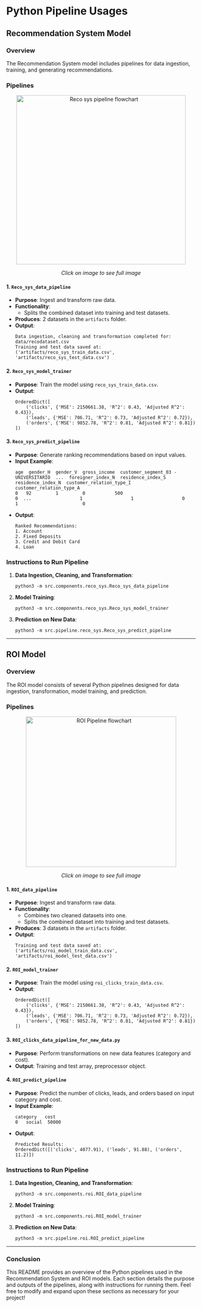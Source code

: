 # Python Pipeline Usages

## Recommendation System Model

### Overview
The Recommendation System model includes pipelines for data ingestion, training, and generating recommendations.

### Pipelines

<div align="center">
    <a href="image/Reco system pipeline flowchart.jpg">
        <img src="image/Reco system pipeline flowchart.jpg" alt="Reco sys pipeline flowchart" width="450"/>
    </a>
    <p><em>Click on image to see full image</em></p>
</div>


#### 1. `Reco_sys_data_pipeline`
- **Purpose**: Ingest and transform raw data.
- **Functionality**:
  - Splits the combined dataset into training and test datasets.
- **Produces**: 2 datasets in the `artifacts` folder.
- **Output**:
    ```
    Data ingestion, cleaning and transformation completed for: data/recodataset.csv
    Training and test data saved at: ('artifacts/reco_sys_train_data.csv', 'artifacts/reco_sys_test_data.csv')
    ```

#### 2. `Reco_sys_model_trainer`
- **Purpose**: Train the model using `reco_sys_train_data.csv`.
- **Output**:
    ```
    OrderedDict([
        ('clicks', {'MSE': 2150661.38, 'R^2': 0.43, 'Adjusted R^2': 0.43}),
        ('leads', {'MSE': 706.71, 'R^2': 0.73, 'Adjusted R^2': 0.72}),
        ('orders', {'MSE': 9852.78, 'R^2': 0.81, 'Adjusted R^2': 0.81})
    ])
    ```

#### 3. `Reco_sys_predict_pipeline`
- **Purpose**: Generate ranking recommendations based on input values.
- **Input Example**:
    ```
    age  gender_H  gender_V  gross_income  customer_segment_03 - UNIVERSITARIO  ...  foreigner_index_N  residence_index_S  residence_index_N  customer_relation_type_I customer_relation_type_A
    0   92         1         0           500                                    0  ...                  1                  1                  0                         1                        0
    ```
- **Output**:
    ```
    Ranked Recommendations:
    1. Account
    2. Fixed Deposits
    3. Credit and Debit Card
    4. Loan
    ```

### Instructions to Run Pipeline
1. **Data Ingestion, Cleaning, and Transformation**:
    ```
    python3 -m src.components.reco_sys.Reco_sys_data_pipeline
    ```
2. **Model Training**:
    ```
    python3 -m src.components.reco_sys.Reco_sys_model_trainer
    ```
3. **Prediction on New Data**:
    ```
    python3 -m src.pipeline.reco_sys.Reco_sys_predict_pipeline
    ```

---

## ROI Model

### Overview
The ROI model consists of several Python pipelines designed for data ingestion, transformation, model training, and prediction.

### Pipelines

<div align="center">
    <a href="image/ROI pipeline flowchart.jpg">
        <img src="image/ROI pipeline flowchart.jpg" alt="ROI Pipeline flowchart" width="400"/>
    </a>
    <p><em>Click on image to see full image</em></p>
</div>


#### 1. `ROI_data_pipeline`
- **Purpose**: Ingest and transform raw data.
- **Functionality**:
  - Combines two cleaned datasets into one.
  - Splits the combined dataset into training and test datasets.
- **Produces**: 3 datasets in the `artifacts` folder.
- **Output**:
    ```
    Training and test data saved at: ('artifacts/roi_model_train_data.csv', 'artifacts/roi_model_test_data.csv')
    ```

#### 2. `ROI_model_trainer`
- **Purpose**: Train the model using `roi_clicks_train_data.csv`.
- **Output**:
    ```
    OrderedDict([
        ('clicks', {'MSE': 2150661.38, 'R^2': 0.43, 'Adjusted R^2': 0.43}),
        ('leads', {'MSE': 706.71, 'R^2': 0.73, 'Adjusted R^2': 0.72}),
        ('orders', {'MSE': 9852.78, 'R^2': 0.81, 'Adjusted R^2': 0.81})
    ])
    ```

#### 3. `ROI_clicks_data_pipeline_for_new_data.py`
- **Purpose**: Perform transformations on new data features (category and cost).
- **Output**: Training and test array, preprocessor object.

#### 4. `ROI_predict_pipeline`
- **Purpose**: Predict the number of clicks, leads, and orders based on input category and cost.
- **Input Example**:
    ```
    category   cost
    0   social  50000
    ```
- **Output**:
    ```
    Predicted Results:
    OrderedDict([('clicks', 4077.91), ('leads', 91.88), ('orders', 11.2)])
    ```

### Instructions to Run Pipeline
1. **Data Ingestion, Cleaning, and Transformation**:
    ```
    python3 -m src.components.roi.ROI_data_pipeline
    ```
2. **Model Training**:
    ```
    python3 -m src.components.roi.ROI_model_trainer
    ```
3. **Prediction on New Data**:
    ```
    python3 -m src.pipeline.roi.ROI_predict_pipeline
    ```

---

### Conclusion
This README provides an overview of the Python pipelines used in the Recommendation System and ROI models. Each section details the purpose and outputs of the pipelines, along with instructions for running them. Feel free to modify and expand upon these sections as necessary for your project!
